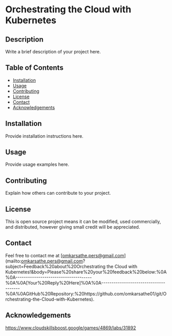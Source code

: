 # Orchestrating the Cloud with Kubernetes
## Description
Write a brief description of your project here.
## Table of Contents
- [Installation](#installation)
- [Usage](#usage)
- [Contributing](#contributing)
- [License](#license)
- [Contact](#contact)
- [Acknowledgements](#acknowledgements)
## Installation
Provide installation instructions here.
## Usage
Provide usage examples here.
## Contributing
Explain how others can contribute to your project.
## License
This is open source project means it can be modified, used commercially, and distributed, however giving small credit will be appreciated.
## Contact
Feel free to contact me at [omkarsathe.pers@gmail.com](mailto:omkarsathe.pers@gmail.com?subject=Feedback%20about%20Orchestrating the Cloud with Kubernetes!&body=Please%20share%20your%20feedback%20below:%0A%0A-------------------------------------%0A%0A[Your%20Reply%20Here]%0A%0A--------------------------------------%0A%0AGitHub%20Repository:%20https://github.com/omkarsathe01/git/Orchestrating-the-Cloud-with-Kubernetes).
## Acknowledgements
 https://www.cloudskillsboost.google/games/4869/labs/31892